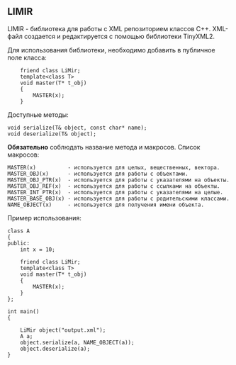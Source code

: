 ## LIMIR

LIMIR - библиотека для работы с XML репозиторием классов C++. XML-файл создается и редактируется с помощью библиотеки TinyXML2.

Для использования библиотеки, необходимо добавить в публичное поле класса:

```
	friend class LiMir;
	template<class T>
	void master(T* t_obj)
	{
		MASTER(x);
	}
```
Доступные методы:

```
void serialize(T& object, const char* name); 
void deserialize(T& object);
```

**Обязательно** соблюдать название метода и макросов. 
Список макросов:

```
MASTER(x)          - используется для целых, вещественных, вектора.
MASTER_OBJ(x)      - используется для работы с объектами. 
MASTER_OBJ_PTR(x)  - используется для работы с указателями на объекты.
MASTER_OBJ_REF(x)  - используется для работы с ссылками на объекты.
MASTER_INT_PTR(x)  - используется для работы с указателями на целые.
MASTER_BASE_OBJ(x) - используется для работы с родительскими классами.
NAME_OBJECT(x)     - используется для получения имени объекта.
```

Пример использования:

```
class A
{
public:
	int x = 10;
	
	friend class LiMir;
	template<class T>
	void master(T* t_obj)
	{
		MASTER(x);
	}
};

int main()
{

	LiMir object("output.xml");
	A a;
	object.serialize(a, NAME_OBJECT(a));
	object.deserialize(a);
}
```
